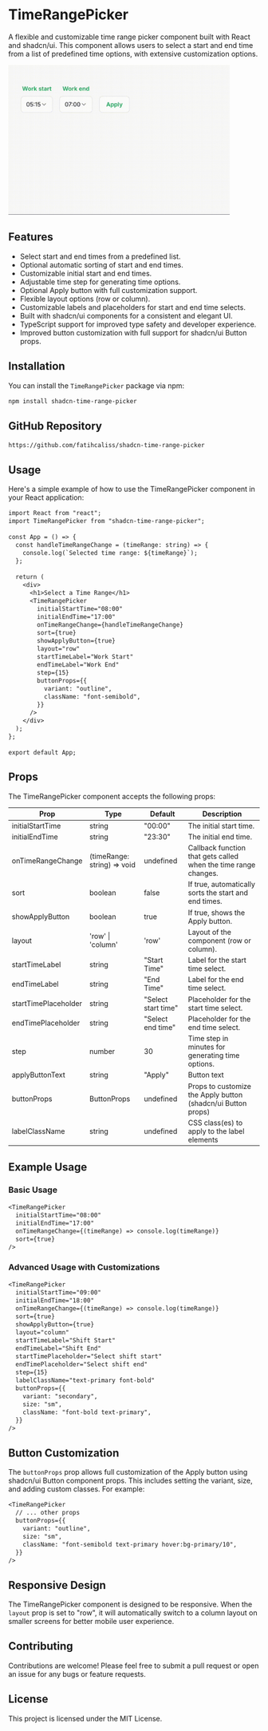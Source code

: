 # TimeRangePicker

A flexible and customizable time range picker component built with React and shadcn/ui. This component allows users to select a start and end time from a list of predefined time options, with extensive customization options.

<img src="https://github.com/fatihcaliss/shadcn-time-range-picker/blob/master/time-range-picker-preview.gif?raw=true" alt="Package Preview" height="300">

## Features

- Select start and end times from a predefined list.
- Optional automatic sorting of start and end times.
- Customizable initial start and end times.
- Adjustable time step for generating time options.
- Optional Apply button with full customization support.
- Flexible layout options (row or column).
- Customizable labels and placeholders for start and end time selects.
- Built with shadcn/ui components for a consistent and elegant UI.
- TypeScript support for improved type safety and developer experience.
- Improved button customization with full support for shadcn/ui Button props.

## Installation

You can install the `TimeRangePicker` package via npm:

```bash
npm install shadcn-time-range-picker
```

## GitHub Repository

```
https://github.com/fatihcaliss/shadcn-time-range-picker
```

## Usage

Here's a simple example of how to use the TimeRangePicker component in your React application:

```tsx
import React from "react";
import TimeRangePicker from "shadcn-time-range-picker";

const App = () => {
  const handleTimeRangeChange = (timeRange: string) => {
    console.log(`Selected time range: ${timeRange}`);
  };

  return (
    <div>
      <h1>Select a Time Range</h1>
      <TimeRangePicker
        initialStartTime="08:00"
        initialEndTime="17:00"
        onTimeRangeChange={handleTimeRangeChange}
        sort={true}
        showApplyButton={true}
        layout="row"
        startTimeLabel="Work Start"
        endTimeLabel="Work End"
        step={15}
        buttonProps={{
          variant: "outline",
          className: "font-semibold",
        }}
      />
    </div>
  );
};

export default App;
```

## Props

The TimeRangePicker component accepts the following props:

| Prop                 | Type                        | Default             | Description                                                     |
| -------------------- | --------------------------- | ------------------- | --------------------------------------------------------------- |
| initialStartTime     | string                      | "00:00"             | The initial start time.                                         |
| initialEndTime       | string                      | "23:30"             | The initial end time.                                           |
| onTimeRangeChange    | (timeRange: string) => void | undefined           | Callback function that gets called when the time range changes. |
| sort                 | boolean                     | false               | If true, automatically sorts the start and end times.           |
| showApplyButton      | boolean                     | true                | If true, shows the Apply button.                                |
| layout               | 'row' \| 'column'           | 'row'               | Layout of the component (row or column).                        |
| startTimeLabel       | string                      | "Start Time"        | Label for the start time select.                                |
| endTimeLabel         | string                      | "End Time"          | Label for the end time select.                                  |
| startTimePlaceholder | string                      | "Select start time" | Placeholder for the start time select.                          |
| endTimePlaceholder   | string                      | "Select end time"   | Placeholder for the end time select.                            |
| step                 | number                      | 30                  | Time step in minutes for generating time options.               |
| applyButtonText      | string                      | "Apply"             | Button text                                                     |
| buttonProps          | ButtonProps                 | undefined           | Props to customize the Apply button (shadcn/ui Button props)    |
| labelClassName       | string                      | undefined           | CSS class(es) to apply to the label elements                    |

## Example Usage

### Basic Usage

```tsx
<TimeRangePicker
  initialStartTime="08:00"
  initialEndTime="17:00"
  onTimeRangeChange={(timeRange) => console.log(timeRange)}
  sort={true}
/>
```

### Advanced Usage with Customizations

```tsx
<TimeRangePicker
  initialStartTime="09:00"
  initialEndTime="18:00"
  onTimeRangeChange={(timeRange) => console.log(timeRange)}
  sort={true}
  showApplyButton={true}
  layout="column"
  startTimeLabel="Shift Start"
  endTimeLabel="Shift End"
  startTimePlaceholder="Select shift start"
  endTimePlaceholder="Select shift end"
  step={15}
  labelClassName="text-primary font-bold"
  buttonProps={{
    variant: "secondary",
    size: "sm",
    className: "font-bold text-primary",
  }}
/>
```

## Button Customization

The `buttonProps` prop allows full customization of the Apply button using shadcn/ui Button component props. This includes setting the variant, size, and adding custom classes. For example:

```tsx
<TimeRangePicker
  // ... other props
  buttonProps={{
    variant: "outline",
    size: "sm",
    className: "font-semibold text-primary hover:bg-primary/10",
  }}
/>
```

## Responsive Design

The TimeRangePicker component is designed to be responsive. When the `layout` prop is set to "row", it will automatically switch to a column layout on smaller screens for better mobile user experience.

## Contributing

Contributions are welcome! Please feel free to submit a pull request or open an issue for any bugs or feature requests.

## License

This project is licensed under the MIT License.
